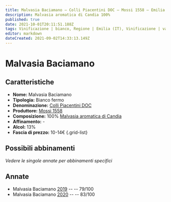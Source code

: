 ```yaml
---
title: Malvasia Baciamano – Colli Piacentini DOC – Mossi 1558 – Emilia (IT) – 10-14€ – 2★
description: Malvasia aromatica di Candia 100%
published: true
date: 2021-10-01T20:11:51.188Z
tags: Vinificazione | bianco, Regione | Emilia (IT), Vinificazione | varietale, Vinificazione | fermo, Valutazioni | 2 stelle, Vitigni | Malvasia di Candia aromatica, Prezzi | 10-14€
editor: markdown
dateCreated: 2021-09-02T14:33:13.149Z
---
```


# Malvasia Baciamano

## Caratteristiche
- **Nome:** Malvasia Baciamano
- **Tipologia:** Bianco fermo
- **Denominazione:** [Colli Piacentini DOC](/denominazioni/Italia/Emilia/DOC-Colli-Piacentini)
- **Produttore:** [Mossi 1558](/produttori/Italia/Emilia/Mossi-1558) 
- **Composizione:** 100% [Malvasia aromatica di Candia](/vitigni/Italia/bacca-bianca/malvasia-di-candia-aromatica)
- **Affinamento:** -
- **Alcol:** 13%
- **Fascia di prezzo:** 10-14€
{.grid-list}

## Possibili abbinamenti
*Vedere le singole annate per abbinamenti specifici*

## Annate
- Malvasia Baciamano [2019](/vini/Italia/Emilia/Mossi-1558/Malvasia-Baciamano/2019) -- <span class="star-1"></span> -- 79/100
- Malvasia Baciamano [2020](/vini/Italia/Emilia/Mossi-1558/Malvasia-Baciamano/2020) -- <span class="star-2"></span> -- 83/100

